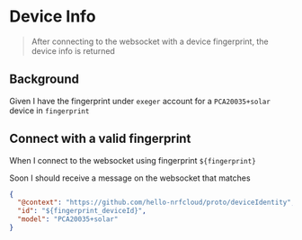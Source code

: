 # Device Info

> After connecting to the websocket with a device fingerprint, the device info
> is returned

## Background

Given I have the fingerprint under `exeger` account for a `PCA20035+solar`
device in `fingerprint`

## Connect with a valid fingerprint

When I connect to the websocket using fingerprint `${fingerprint}`

<!-- @retry:tries=5,initialDelay=5000,delayFactor=1 -->

Soon I should receive a message on the websocket that matches

```json
{
  "@context": "https://github.com/hello-nrfcloud/proto/deviceIdentity",
  "id": "${fingerprint_deviceId}",
  "model": "PCA20035+solar"
}
```
